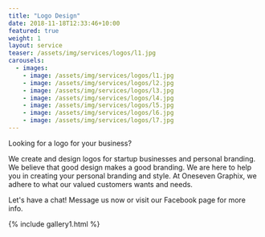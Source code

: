 ```yaml
---
title: "Logo Design"
date: 2018-11-18T12:33:46+10:00
featured: true
weight: 1
layout: service
teaser: /assets/img/services/logos/l1.jpg
carousels:
  - images: 
    - image: /assets/img/services/logos/l1.jpg
    - image: /assets/img/services/logos/l2.jpg
    - image: /assets/img/services/logos/l3.jpg
    - image: /assets/img/services/logos/l4.jpg
    - image: /assets/img/services/logos/l5.jpg
    - image: /assets/img/services/logos/l6.jpg
    - image: /assets/img/services/logos/l7.jpg
---
```




Looking for a logo for your business? 

We create and design logos for startup businesses and personal branding. We believe that good design makes a good branding. We are here to help you in creating your personal branding and style. At Oneseven Graphix, we adhere to what our valued customers wants and needs. 

Let's have a chat! Message us now or visit our Facebook page for more info.

{% include gallery1.html %}
